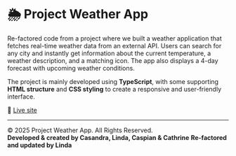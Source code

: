 # 🌦️ Project Weather App

Re-factored code from a project where we built a weather application that fetches real-time weather data from an external API. Users can search for any city and instantly get information about the current temperature, a weather description, and a matching icon. The app also displays a 4-day forecast with upcoming weather conditions.

The project is mainly developed using **TypeScript**, with some supporting **HTML structure** and **CSS styling** to create a responsive and user-friendly interface.

🔗 [Live site](https://)

---

© 2025 Project Weather App. All Rights Reserved.  
**Developed & created by Casandra, Linda, Caspian & Cathrine**
**Re-factored and updated by Linda**

